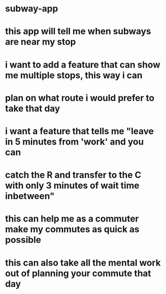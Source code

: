 # subway-app

# this app will tell me when subways are near my stop

# i want to add a feature that can show me multiple stops, this way i can
# plan on what route i would prefer to take that day

# i want a feature that tells me "leave in 5 minutes from 'work' and you can
# catch the R and transfer to the C with only 3 minutes of wait time inbetween"

# this can help me as a commuter make my commutes as quick as possible
# this can also take all the mental work out of planning your commute that day